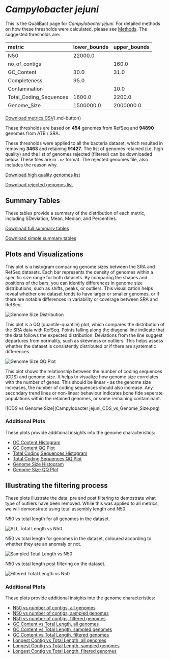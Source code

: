 # *Campylobacter jejuni*

This is the QualiBact page for *Campylobacter jejuni*. For detailed methods on how these thresholds were calculated, please see [Methods](../../methods.md).
The suggested thresholds are: 

| metric                 | lower_bounds   | upper_bounds   |
|:-----------------------|:---------------|:---------------|
| N50                    | 22000.0        |                |
| no_of_contigs          |                | 160.0          |
| GC_Content             | 30.0           | 31.0           |
| Completeness           | 95.0           |                |
| Contamination          |                | 10.0           |
| Total_Coding_Sequences | 1600.0         | 2200.0         |
| Genome_Size            | 1500000.0      | 2000000.0      |

[Download metrics CSV](Campylobacter_jejuni_metrics.csv){.md-button}


These thresholds are based on **454** genomes from RefSeq and **94890** genomes from ATB / SRA.

These thresholds were applied to all the bacteria dataset, which resulted in removing **3463** and retaining **91427**.
The list of genomes retained (i.e. high quality) and the list of genomes rejected (filtered) can be downloaded below. These files are in `.xz` format. The rejected genomes file, also includes the reason why.

[Download high quality genomes list](Campylobacter_jejuni_high_quality_genomes.csv.xz)


[Download rejected genomes list](Campylobacter_jejuni_filtered_out_genomes.csv.xz)



## Summary Tables
These tables provide a summary of the distribution of each metric, including SDeviation, Mean, Median, and Percentiles.

[Download full summary tables](summary.csv)

[Download simple summary tables](selected_summary.csv)

## Plots and Visualizations

This plot is a histogram comparing genome sizes between the SRA and RefSeq datasets. Each bar represents the density of genomes within a specific size range for both datasets. By comparing the shapes and positions of the bars, you can identify differences in genome size distributions, such as shifts, peaks, or outliers. This visualization helps reveal whether one dataset tends to have larger or smaller genomes, or if there are notable differences in variability or coverage between SRA and RefSeq.

![Genome Size Distribution](Genome_Size_refseq_histogram_kde.png)

This plot is a QQ (quantile-quantile) plot, which compares the distribution of the SRA data with RefSeq. Points falling along the diagonal line indicate that the data follows the expected distribution. Deviations from the line suggest departures from normality, such as skewness or outliers. This helps assess whether the dataset is consistently distributed or if there are systematic differences.

![Genome Size QQ Plot](Genome_Size_refseq_qqplot.png)

This plot shows the relationship between the number of coding sequences (CDS) and genome size. It helps to visualize how genome size correlates with the number of genes. This should be linear - as the genome size increases, the number of coding sequences should also increase. Any secondary trend lines or non-linear behaviour indicates bone fide seperate populations within the retained genomes, or some remaining contaminant. 

![CDS vs Genome Size](Campylobacter jejuni_CDS_vs_Genome_Size.png)

### Additional Plots

These plots provide additional insights into the genome characteristics:

- [GC Content Histogram](GC_Content_refseq_histogram_kde.png)
- [GC Content QQ Plot](GC_Content_refseq_qqplot.png)
- [Total Coding Sequences Histogram](Total_Coding_Sequences_refseq_histogram_kde.png)
- [Total Coding Sequences QQ Plot](Total_Coding_Sequences_refseq_qqplot.png)
- [Genome Size Histogram](Genome_Size_refseq_histogram_kde.png)
- [Genome Size QQ Plot](Genome_Size_refseq_qqplot.png)
## Illustrating the filtering process
These plots illustrate the data, pre and post filtering to demostrate what type of outliers have been removed. While this was applied to all metrics, we will demonstrate using total assembly length and N50.

N50 vs total length for all genomes in the dataset.

![ALL Total Length vs N50](Campylobacter_jejuni_all_total_length_N50.png)

N50 vs total length for genomes in the dataset, coloured according to whether they are an anomaly or not.

![Sampled Total Length vs N50](Campylobacter_jejuni_sample_total_length_N50.png)

N50 vs total length post filtering on the dataset.

![Filtered Total Length vs N50](Campylobacter_jejuni_filt_total_length_N50.png)

### Additional Plots

These plots provide additional insights into the genome characteristics:

- [N50 vs number of contigs, all genomes](Campylobacter_jejuni_all_N50_number.png)
- [N50 vs number of contigs, sampled genomes](Campylobacter_jejuni_sample_N50_number.png)
- [N50 vs number of contigs, filtered genomes](Campylobacter_jejuni_filt_N50_number.png)
- [GC Content vs Total Length, all genomes](Campylobacter_jejuni_all_total_length_GC_Content.png)
- [GC Content vs Total Length, sampled genomes](Campylobacter_jejuni_sample_total_length_GC_Content.png)
- [GC Content vs Total Length, filtered genomes](Campylobacter_jejuni_filt_total_length_GC_Content.png)
- [Longest Contig vs Total Length, all genomes](Campylobacter_jejuni_all_total_length_longest.png)
- [Longest Contig vs Total Length, sampled genomes](Campylobacter_jejuni_sample_total_length_longest.png)
- [Longest Contig vs Total Length, filtered genomes](Campylobacter_jejuni_filt_total_length_longest.png)
